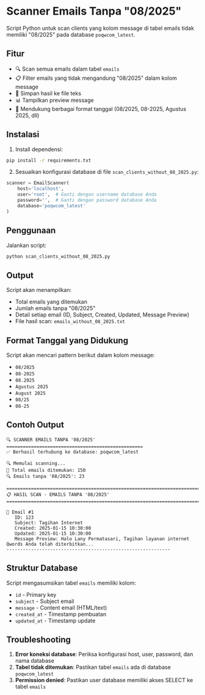 # Scanner Emails Tanpa "08/2025"

Script Python untuk scan clients yang kolom message di tabel emails tidak memiliki "08/2025" pada database `poqwcom_latest`.

## Fitur

- 🔍 Scan semua emails dalam tabel `emails`
- 📋 Filter emails yang tidak mengandung "08/2025" dalam kolom message
- 💾 Simpan hasil ke file teks
- 📊 Tampilkan preview message
- 🔧 Mendukung berbagai format tanggal (08/2025, 08-2025, Agustus 2025, dll)

## Instalasi

1. Install dependensi:

```bash
pip install -r requirements.txt
```

2. Sesuaikan konfigurasi database di file `scan_clients_without_08_2025.py`:

```python
scanner = EmailScanner(
    host='localhost',
    user='root',  # Ganti dengan username database Anda
    password='',  # Ganti dengan password database Anda
    database='poqwcom_latest'
)
```

## Penggunaan

Jalankan script:

```bash
python scan_clients_without_08_2025.py
```

## Output

Script akan menampilkan:

- Total emails yang ditemukan
- Jumlah emails tanpa "08/2025"
- Detail setiap email (ID, Subject, Created, Updated, Message Preview)
- File hasil scan: `emails_without_08_2025.txt`

## Format Tanggal yang Didukung

Script akan mencari pattern berikut dalam kolom message:

- `08/2025`
- `08-2025`
- `08.2025`
- `Agustus 2025`
- `August 2025`
- `08/25`
- `08-25`

## Contoh Output

```
🔍 SCANNER EMAILS TANPA '08/2025'
==================================================
✅ Berhasil terhubung ke database: poqwcom_latest

🔍 Memulai scanning...
📧 Total emails ditemukan: 150
🔍 Emails tanpa '08/2025': 23

================================================================================
📋 HASIL SCAN - EMAILS TANPA '08/2025'
================================================================================

📧 Email #1
   ID: 123
   Subject: Tagihan Internet
   Created: 2025-01-15 10:30:00
   Updated: 2025-01-15 10:30:00
   Message Preview: Halo Lany Permatasari, Tagihan layanan internet Qwords Anda telah diterbitkan...
------------------------------------------------------------
```

## Struktur Database

Script mengasumsikan tabel `emails` memiliki kolom:

- `id` - Primary key
- `subject` - Subject email
- `message` - Content email (HTML/text)
- `created_at` - Timestamp pembuatan
- `updated_at` - Timestamp update

## Troubleshooting

1. **Error koneksi database**: Periksa konfigurasi host, user, password, dan nama database
2. **Tabel tidak ditemukan**: Pastikan tabel `emails` ada di database `poqwcom_latest`
3. **Permission denied**: Pastikan user database memiliki akses SELECT ke tabel `emails`
